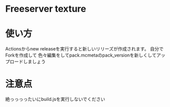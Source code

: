 # Freeserver texture

# 使い方
Actionsからnew releaseを実行すると新しいリリーズが作成されます。
自分でForkを作成して
色々編集をしてpack.mcmetaのpack_versionを新しくしてアップロードしましょう

# 注意点
絶っっっったいにbuild.jsを実行しないでください

